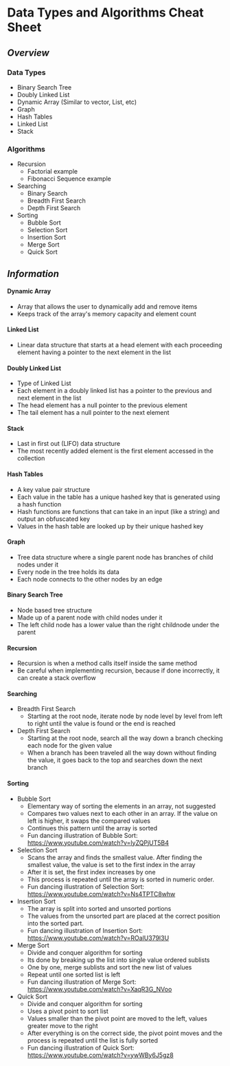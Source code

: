 # Data Types and Algorithms Cheat Sheet

## _Overview_
### Data Types
- Binary Search Tree
- Doubly Linked List
- Dynamic Array (Similar to vector, List, etc)
- Graph
- Hash Tables
- Linked List
- Stack

### Algorithms
- Recursion 
  - Factorial example
  - Fibonacci Sequence example
- Searching
  - Binary Search
  - Breadth First Search
  - Depth First Search
- Sorting
  - Bubble Sort
  - Selection Sort
  - Insertion Sort
  - Merge Sort
  - Quick Sort

## _Information_

#### Dynamic Array
- Array that allows the user to dynamically add and remove items
- Keeps track of the array's memory capacity and element count

#### Linked List
- Linear data structure that starts at a head element with each proceeding element having a pointer to the next element in the list

#### Doubly Linked List
- Type of Linked List
- Each element in a doubly linked list has a pointer to the previous and next element in the list
- The head element has a null pointer to the previous element
- The tail element has a null pointer to the next element

#### Stack
- Last in first out (LIFO) data structure
- The most recently added element is the first element accessed in the collection

#### Hash Tables
- A key value pair structure
- Each value in the table has a unique hashed key that is generated using a hash function
- Hash functions are functions that can take in an input (like a string) and output an obfuscated key
- Values in the hash table are looked up by their unique hashed key

#### Graph
- Tree data structure where a single parent node has branches of child nodes under it
- Every node in the tree holds its data
- Each node connects to the other nodes by an edge

#### Binary Search Tree
- Node based tree structure
- Made up of a parent node with child nodes under it
- The left child node has a lower value than the right childnode under the parent

#### Recursion
- Recursion is when a method calls itself inside the same method
- Be careful when implementing recursion, because if done incorrectly, it can create a stack overflow

#### Searching
- Breadth First Search
  - Starting at the root node, iterate node by node level by level from left to right until the value is found or the end is reached
- Depth First Search
  - Starting at the root node, search all the way down a branch checking each node for the given value
  - When a branch has been traveled all the way down without finding the value, it goes back to the top and searches down the next branch

#### Sorting
- Bubble Sort
  - Elementary way of sorting the elements in an array, not suggested
  - Compares two values next to each other in an array. If the value on left is higher, it swaps the compared values
  - Continues this pattern until the array is sorted
  - Fun dancing illustration of Bubble Sort: https://www.youtube.com/watch?v=lyZQPjUT5B4
- Selection Sort
  - Scans the array and finds the smallest value. After finding the smallest value, the value is set to the first index in the array
  - After it is set, the first index increases by one
  - This process is repeated until the array is sorted in numeric order.
  - Fun dancing illustration of Selection Sort: https://www.youtube.com/watch?v=Ns4TPTC8whw
- Insertion Sort
  - The array is split into sorted and unsorted portions
  - The values from the unsorted part are placed at the correct position into the sorted part.
  - Fun dancing illustration of Insertion Sort: https://www.youtube.com/watch?v=ROalU379l3U
- Merge Sort
  - Divide and conquer algorithm for sorting
  - Its done by breaking up the list into single value ordered sublists
  - One by one, merge sublists and sort the new list of values
  - Repeat until one sorted list is left
  - Fun dancing illustration of Merge Sort: https://www.youtube.com/watch?v=XaqR3G_NVoo
- Quick Sort
  - Divide and conquer algorithm for sorting
  - Uses a pivot point to sort list
  - Values smaller than the pivot point are moved to the left, values greater move to the right
  - After everything is on the correct side, the pivot point moves and the process is repeated until the list is fully sorted
  - Fun dancing illustration of Quick Sort: https://www.youtube.com/watch?v=ywWBy6J5gz8